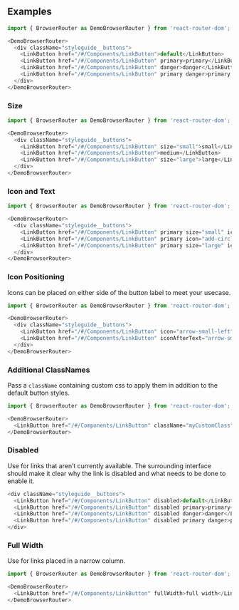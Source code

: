 ## Examples

```js
import { BrowserRouter as DemoBrowserRouter } from 'react-router-dom';

<DemoBrowserRouter>
  <div className="styleguide__buttons">
    <LinkButton href="/#/Components/LinkButton">default</LinkButton>
    <LinkButton href="/#/Components/LinkButton" primary>primary</LinkButton>
    <LinkButton href="/#/Components/LinkButton" danger>danger</LinkButton>
    <LinkButton href="/#/Components/LinkButton" primary danger>primary danger</LinkButton>
  </div>
</DemoBrowserRouter>
```

### Size

```js
import { BrowserRouter as DemoBrowserRouter } from 'react-router-dom';

<DemoBrowserRouter>
  <div className="styleguide__buttons">
    <LinkButton href="/#/Components/LinkButton" size="small">small</LinkButton>
    <LinkButton href="/#/Components/LinkButton">medium</LinkButton>
    <LinkButton href="/#/Components/LinkButton" size="large">large</LinkButton>
  </div>
</DemoBrowserRouter>
```

### Icon and Text

```js
import { BrowserRouter as DemoBrowserRouter } from 'react-router-dom';

<DemoBrowserRouter>
  <div className="styleguide__buttons">
    <LinkButton href="/#/Components/LinkButton" primary size="small" icon="add-circle">small</LinkButton>
    <LinkButton href="/#/Components/LinkButton" primary icon="add-circle">medium</LinkButton>
    <LinkButton href="/#/Components/LinkButton" primary size="large" icon="add-circle">large</LinkButton>
  </div>
</DemoBrowserRouter>
```

### Icon Positioning

Icons can be placed on either side of the button label to meet your usecase.

```js
import { BrowserRouter as DemoBrowserRouter } from 'react-router-dom';

<DemoBrowserRouter>
  <div className="styleguide__buttons">
    <LinkButton href="/#/Components/LinkButton" icon="arrow-small-left">prev</LinkButton>
    <LinkButton href="/#/Components/LinkButton" iconAfterText="arrow-small-right">next</LinkButton>
  </div>
</DemoBrowserRouter>
```

### Additional ClassNames

Pass a `className` containing custom css to apply them in addition to the default button styles.

```js
import { BrowserRouter as DemoBrowserRouter } from 'react-router-dom';

<DemoBrowserRouter>
  <LinkButton href="/#/Components/LinkButton" className="myCustomClass">my button</LinkButton>
</DemoBrowserRouter>
```

### Disabled

Use for links that aren’t currently available. The surrounding interface should make it clear why the link is disabled and what needs to be done to enable it.

```js
<div className="styleguide__buttons">
  <LinkButton href="/#/Components/LinkButton" disabled>default</LinkButton>
  <LinkButton href="/#/Components/LinkButton" disabled primary>primary</LinkButton>
  <LinkButton href="/#/Components/LinkButton" disabled danger>danger</LinkButton>
  <LinkButton href="/#/Components/LinkButton" disabled primary danger>primary danger</LinkButton>
</div>
```

### Full Width

Use for links placed in a narrow column.

```js
import { BrowserRouter as DemoBrowserRouter } from 'react-router-dom';

<DemoBrowserRouter>
  <LinkButton href="/#/Components/LinkButton" fullWidth>full width</LinkButton>
</DemoBrowserRouter>

```
